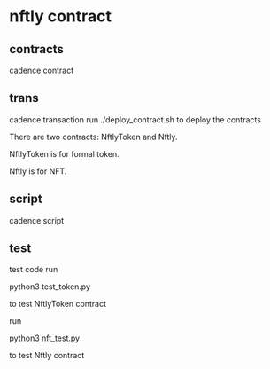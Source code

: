 # nftly contract
## contracts
cadence contract

## trans
cadence transaction
run ./deploy_contract.sh 
to deploy the contracts

There are two contracts: NftlyToken and Nftly.

NftlyToken is for formal token.

Nftly is for NFT. 

## script
cadence script

## test
test code
run 

python3 test_token.py

to test NftlyToken contract

run 

python3 nft_test.py

to test Nftly contract



